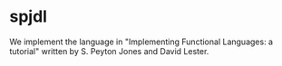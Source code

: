 # spjdl

We implement the language in "Implementing Functional Languages: a tutorial" written by S. Peyton Jones and David Lester.

